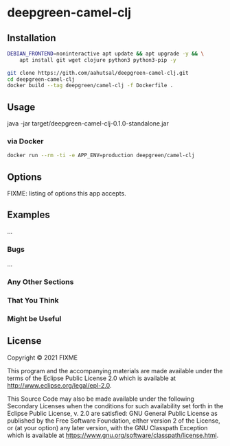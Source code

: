 # deepgreen-camel-clj

## Installation
```sh
DEBIAN_FRONTEND=noninteractive apt update && apt upgrade -y && \
    apt install git wget clojure python3 python3-pip -y
    
git clone https://gith.com/aahutsal/deepgreen-camel-clj.git
cd deepgreen-camel-clj
docker build --tag deepgreen/camel-clj -f Dockerfile .
```


## Usage

java -jar target/deepgreen-camel-clj-0.1.0-standalone.jar 

### via Docker
```sh
docker run --rm -ti -e APP_ENV=production deepgreen/camel-clj
```

## Options

FIXME: listing of options this app accepts.

## Examples

...

### Bugs

...

### Any Other Sections
### That You Think
### Might be Useful

## License

Copyright © 2021 FIXME

This program and the accompanying materials are made available under the
terms of the Eclipse Public License 2.0 which is available at
http://www.eclipse.org/legal/epl-2.0.

This Source Code may also be made available under the following Secondary
Licenses when the conditions for such availability set forth in the Eclipse
Public License, v. 2.0 are satisfied: GNU General Public License as published by
the Free Software Foundation, either version 2 of the License, or (at your
option) any later version, with the GNU Classpath Exception which is available
at https://www.gnu.org/software/classpath/license.html.
